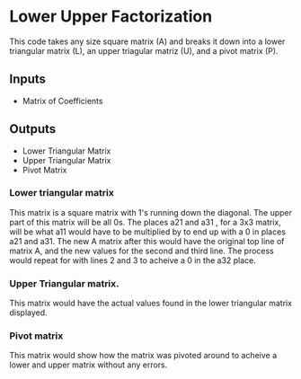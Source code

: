# Lower Upper Factorization

This code takes any size square matrix (A) and breaks it down into a lower triangular matrix (L), an upper triagular matriz (U), and a pivot matrix (P).

## Inputs
* Matrix of Coefficients 

## Outputs
* Lower Triangular Matrix
* Upper Triangular Matrix
* Pivot Matrix

### Lower triangular matrix
This matrix is a square matrix with 1's running down the diagonal. The upper part of this matrix will be all 0s. The places a21 and a31 , for a 3x3 matrix, will be what a11 would have to be multiplied by to end up with a 0 in places a21 and a31.
 The new A matrix after this would have the original top line of matrix A, and the new values for the second and third line. The process would repeat for with lines 2 and 3 to acheive a 0 in the a32 place.

### Upper Triangular matrix. 
This matrix would have the actual values found in the lower triangular matrix displayed.

### Pivot matrix
This matrix would show how the matrix was pivoted around to acheive a lower and upper matrix without any errors. 
